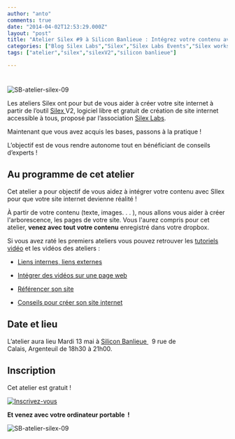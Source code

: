 ```yaml
---
author: "anto"
comments: true
date: "2014-04-02T12:53:29.000Z"
layout: "post"
title: "Atelier Silex #9 à Silicon Banlieue : Intégrez votre contenu avec Silex"
categories: ["Blog Silex Labs","Silex","Silex Labs Events","Silex workshops"]
tags: ["atelier","silex","silexV2","silicon banlieue"]

---
```

#


![SB-atelier-silex-09](https://www.silexlabs.org/wp-content/uploads/2014/05/SB-atelier-silex-09-bandeau-agglogo.png)

Les ateliers Silex ont pour but de vous aider à créer votre site internet à partir de l’outil [Silex ](http://www.silex.me)V2, logiciel libre et gratuit de création de site internet accessible à tous, proposé par l’association [Silex Labs](https://www.silexlabs.org/).

Maintenant que vous avez acquis les bases, passons à la pratique !

L’objectif est de vous rendre autonome tout en bénéficiant de conseils d’experts !


## Au programme de cet atelier


Cet atelier a pour objectif de vous aidez à intégrer votre contenu avec SIlex pour que votre site internet devienne réalité !

À partir de votre contenu (texte, images. . . ), nous allons vous aider à créer l'arborescence, les pages de votre site. Vous l'aurez compris pour cet atelier, **venez avec tout votre contenu** enregistré dans votre dropbox.


Si vous avez raté les premiers ateliers vous pouvez retrouver les [tutoriels vidéo](https://www.silexlabs.org/201324/silex/tutorials-silex/tutoriels-video-silex/%20%E2%80%8E) et les vidéos des ateliers :







  * [Liens internes, liens externes](https://www.silexlabs.org/201165/the-blog/master-class-silex-atelier-2-liens-internes-externes-et-embeded/)


  * [Intégrer des vidéos sur une page web](https://www.silexlabs.org/201333/silex/atelier-silex-3-liens-internes-liens-externes-et-liens-embeded/)


  * [Référencer son site](https://www.silexlabs.org/201795/the-blog/compte-rendu-video-de-latelier-5-optimiser-son-referencement/)


  * [Conseils pour créer son site internet](https://www.silexlabs.org/202049/silex/tutorials-silex/compte-rendu-video-de-latelier-7-faites-votre-site/)




## Date et lieu




L’atelier aura lieu Mardi 13 mai à [Silicon Banlieue ](http://www.siliconbanlieue.fr/contact/)  9 rue de Calais, Argenteuil de 18h30 à 21h00.





## Inscription


Cet atelier est gratuit !


[![Inscrivez-vous](https://www.silexlabs.org/wp-content/uploads/2014/02/bouton_Inscrivez-vous_bleu.jpg)](https://www.eventbrite.fr/e/billets-copie-de-atelier-silex-9-integrez-votre-contenu-11504836275)




**Et venez avec votre ordinateur portable  !**




![SB-atelier-silex-09](https://www.silexlabs.org/wp-content/uploads/2014/05/SB-atelier-silex-09-carre-agglogo.png)


